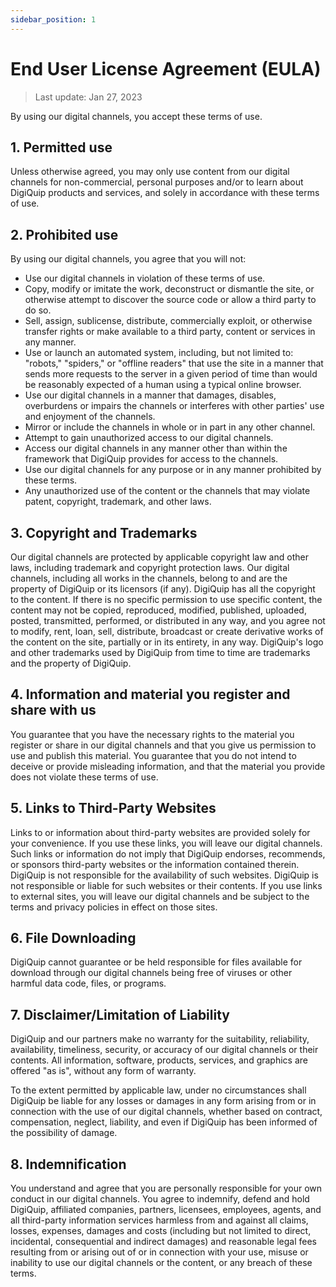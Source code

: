 ```yaml
---
sidebar_position: 1
---
```


# End User License Agreement (EULA)
> Last update: Jan 27, 2023

By using our digital channels, you accept these terms of use.

## 1. Permitted use
Unless otherwise agreed, you may only use content from our digital channels for non-commercial, personal purposes and/or to learn about DigiQuip products and services, and solely in accordance with these terms of use.

## 2. Prohibited use
By using our digital channels, you agree that you will not:

* Use our digital channels in violation of these terms of use.
* Copy, modify or imitate the work, deconstruct or dismantle the site, or otherwise attempt to discover the source code or allow a third party to do so.
* Sell, assign, sublicense, distribute, commercially exploit, or otherwise transfer rights or make available to a third party, content or services in any manner.
* Use or launch an automated system, including, but not limited to: "robots," "spiders," or "offline readers" that use the site in a manner that sends more requests to the server in a given period of time than would be reasonably expected of a human using a typical online browser.
* Use our digital channels in a manner that damages, disables, overburdens or impairs the channels or interferes with other parties' use and enjoyment of the channels.
* Mirror or include the channels in whole or in part in any other channel.
* Attempt to gain unauthorized access to our digital channels.
* Access our digital channels in any manner other than within the framework that DigiQuip provides for access to the channels.
* Use our digital channels for any purpose or in any manner prohibited by these terms.
* Any unauthorized use of the content or the channels that may violate patent, copyright, trademark, and other laws.

## 3. Copyright and Trademarks
Our digital channels are protected by applicable copyright law and other laws, including trademark and copyright protection laws. Our digital channels, including all works in the channels, belong to and are the property of DigiQuip or its licensors (if any). DigiQuip has all the copyright to the content. If there is no specific permission to use specific content, the content may not be copied, reproduced, modified, published, uploaded, posted, transmitted, performed, or distributed in any way, and you agree not to modify, rent, loan, sell, distribute, broadcast or create derivative works of the content on the site, partially or in its entirety, in any way. DigiQuip's logo and other trademarks used by DigiQuip from time to time are trademarks and the property of DigiQuip.

## 4. Information and material you register and share with us
You guarantee that you have the necessary rights to the material you register or share in our digital channels and that you give us permission to use and publish this material. You guarantee that you do not intend to deceive or provide misleading information, and that the material you provide does not violate these terms of use.

## 5. Links to Third-Party Websites
Links to or information about third-party websites are provided solely for your convenience. If you use these links, you will leave our digital channels. Such links or information do not imply that DigiQuip endorses, recommends, or sponsors third-party websites or the information contained therein. DigiQuip is not responsible for the availability of such websites. DigiQuip is not responsible or liable for such websites or their contents. If you use links to external sites, you will leave our digital channels and be subject to the terms and privacy policies in effect on those sites.

## 6. File Downloading
DigiQuip cannot guarantee or be held responsible for files available for download through our digital channels being free of viruses or other harmful data code, files, or programs.

## 7. Disclaimer/Limitation of Liability
DigiQuip and our partners make no warranty for the suitability, reliability, availability, timeliness, security, or accuracy of our digital channels or their contents. All information, software, products, services, and graphics are offered "as is", without any form of warranty.

To the extent permitted by applicable law, under no circumstances shall DigiQuip be liable for any losses or damages in any form arising from or in connection with the use of our digital channels, whether based on contract, compensation, neglect, liability, and even if DigiQuip has been informed of the possibility of damage.

## 8. Indemnification
You understand and agree that you are personally responsible for your own conduct in our digital channels. You agree to indemnify, defend and hold DigiQuip, affiliated companies, partners, licensees, employees, agents, and all third-party information services harmless from and against all claims, losses, expenses, damages and costs (including but not limited to direct, incidental, consequential and indirect damages) and reasonable legal fees resulting from or arising out of or in connection with your use, misuse or inability to use our digital channels or the content, or any breach of these terms.